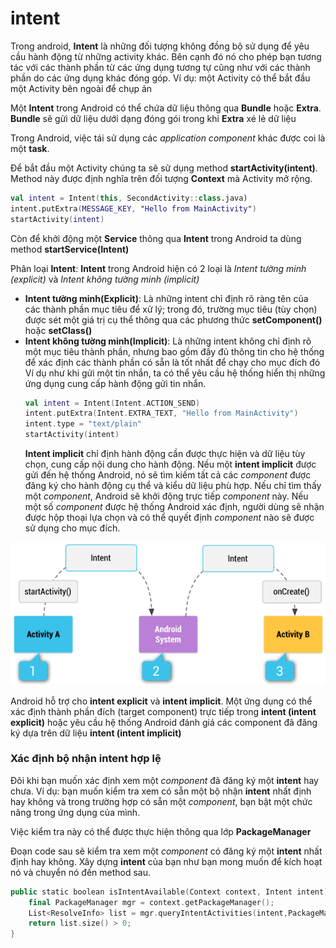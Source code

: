 
# intent
Trong android, **Intent** là những đối tượng không đồng bộ sử dụng để yêu cầu hành động từ những activity khác. Bên cạnh đó nó cho phép bạn tương tác với các thành phần từ các ứng dụng tương tự cũng như với các thành phần do các ứng dụng khác đóng góp. Ví dụ: một Activity có thể bắt đầu một Activity bên ngoài để chụp ản

Một **Intent** trong Android có thể chứa dữ liệu thông qua **Bundle** hoặc **Extra**. **Bundle** sẽ gửi dữ liệu dưới dạng đóng gói trong khi **Extra** xé lẻ dữ liệu

Trong Android, việc tái sử dụng các *application component* khác được coi là một **task**. 

Để bắt đầu một Activity chúng ta sẽ sử dụng method **startActivity(intent)**. Method này được định nghĩa trên đối tượng **Context** mà Activity mở rộng.

```kotlin
val intent = Intent(this, SecondActivity::class.java)
intent.putExtra(MESSAGE_KEY, "Hello from MainActivity")
startActivity(intent)
```

Còn để khởi động một **Service** thông qua **Intent** trong Android ta dùng method **startService(Intent)**


Phân loại **Intent**:
**Intent** trong Android hiện có 2 loại là *Intent tường minh (explicit)* và *Intent không tường minh (implicit)*
- **Intent tường minh(Explicit)**: Là những intent chỉ định rõ ràng tên của các thành phần mục tiêu để xử lý; trong đó, trường mục tiêu (tùy chọn) được sét một giá trị cụ thể thông qua các phương thức **setComponent()** hoặc **setClass()**
- **Intent không tường minh(Implicit)**: Là những intent không chỉ định rõ một mục tiêu thành phần, nhưng bao gồm đầy đủ thông tin cho hệ thống để xác định các thành phần có sẵn là tốt nhất để chạy cho mục đích đó
Ví dụ như khi gửi một tin nhắn, ta có thể yêu cầu hệ thống hiển thị những ứng dụng cung cấp hành động gửi tin nhắn.
	```kotlin 
	val intent = Intent(Intent.ACTION_SEND)  
	intent.putExtra(Intent.EXTRA_TEXT, "Hello from MainActivity")  
	intent.type = "text/plain"  
	startActivity(intent)
	```
	**Intent implicit** chỉ định hành động cần được thực hiện và dữ liệu tùy chọn, cung cấp nội dung cho hành động. Nếu một **intent implicit** được gửi đến hệ thống Android, nó sẽ tìm kiếm tất cả các *component* được đăng ký cho hành động cụ thể và kiểu dữ liệu phù hợp. Nếu chỉ tìm thấy một *component*, Android sẽ khởi động trực tiếp *component* này. Nếu một số *component* được hệ thống Android xác định, người dùng sẽ nhận được hộp thoại lựa chọn và có thể quyết định *component* nào sẽ được sử dụng cho mục đích.
	
![photo](android_implicit_intents_process_flow.png)

Android hỗ trợ cho **intent explicit** và **intent implicit**. Một ứng dụng có thể xác định thành phần đích (target component) trực tiếp trong **intent (intent explicit)** hoặc yêu cầu hệ thống Android đánh giá các component đã đăng ký dựa trên dữ liệu **intent (intent implicit)**

### Xác định bộ nhận intent hợp lệ

Đôi khi bạn muốn xác định xem một *component* đã đăng ký một **intent** hay chưa. Ví dụ: bạn muốn kiểm tra xem có sẵn một bộ nhận **intent** nhất định hay không và trong trường hợp có sẵn một *component*, bạn bật một chức năng trong ứng dụng của mình.

Việc kiểm tra này có thể được thực hiện thông qua lớp  **PackageManager**

Đoạn code sau sẽ kiểm tra xem một *component* có đăng ký một **intent** nhất định hay không. Xây dựng **intent** của bạn như bạn mong muốn để kích hoạt nó và chuyển nó đến method sau.

```kotlin
public static boolean isIntentAvailable(Context context, Intent intent) {
    final PackageManager mgr = context.getPackageManager();
    List<ResolveInfo> list = mgr.queryIntentActivities(intent,PackageManager.MATCH_DEFAULT_ONLY);
    return list.size() > 0;
}
```
